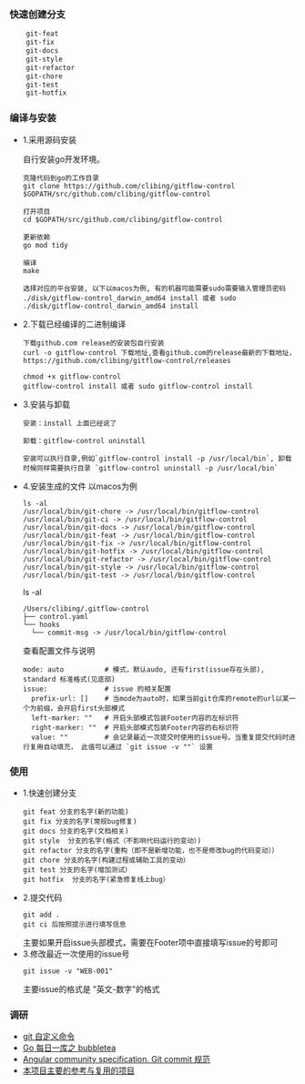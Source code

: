 ### 快速创建分支

```bash
    git-feat
    git-fix
    git-docs
    git-style 
    git-refactor
    git-chore
    git-test
    git-hotfix
```

### 编译与安装

* 1.采用源码安装
  
  自行安装go开发环境。

  ```shell
  克隆代码到go的工作目录
  git clone https://github.com/clibing/gitflow-control $GOPATH/src/github.com/clibing/gitflow-control

  打开项目
  cd $GOPATH/src/github.com/clibing/gitflow-control 

  更新依赖
  go mod tidy

  编译
  make

  选择对应的平台安装, 以下以macos为例, 有的机器可能需要sudo需要输入管理员密码
  ./disk/gitflow-control_darwin_amd64 install 或者 sudo ./disk/gitflow-control_darwin_amd64 install 
  ```
* 2.下载已经编译的二进制编译
  ```
  下载github.com release的安装包自行安装
  curl -o gitflow-control 下载地址,查看github.com的release最新的下载地址， https://github.com/clibing/gitflow-control/releases

  chmod +x gitflow-control 
  gitflow-control install 或者 sudo gitflow-control install
  ```
* 3.安装与卸载
  ```
  安装：install 上面已经说了

  卸载：gitflow-control uninstall

  安装可以执行目录,例如`gitflow-control install -p /usr/local/bin`, 卸载时候同样需要执行目录 `gitflow-control uninstall -p /usr/local/bin`
  ```
* 4.安装生成的文件
  以macos为例
  ```
  ls -al
  /usr/local/bin/git-chore -> /usr/local/bin/gitflow-control
  /usr/local/bin/git-ci -> /usr/local/bin/gitflow-control
  /usr/local/bin/git-docs -> /usr/local/bin/gitflow-control
  /usr/local/bin/git-feat -> /usr/local/bin/gitflow-control
  /usr/local/bin/git-fix -> /usr/local/bin/gitflow-control
  /usr/local/bin/git-hotfix -> /usr/local/bin/gitflow-control
  /usr/local/bin/git-refactor -> /usr/local/bin/gitflow-control
  /usr/local/bin/git-style -> /usr/local/bin/gitflow-control
  /usr/local/bin/git-test -> /usr/local/bin/gitflow-control
  ```

  ls -al 
  ```
  /Users/clibing/.gitflow-control
  ├── control.yaml
  └── hooks
    └── commit-msg -> /usr/local/bin/gitflow-control
  ```

  查看配置文件与说明
  ```
  mode: auto          # 模式，默认audo, 还有first(issue存在头部), standard 标准格式(见底部)
  issue:              # issue 的相关配置
    prefix-url: []    # 当mode为auto时，如果当前git仓库的remote的url以某一个为前缀，会开启first头部模式
    left-marker: ""   # 开启头部模式包装Footer内容的左标识符
    right-marker: ""  # 开启头部模式包装Footer内容的右标识符
    value: ""         # 会记录最近一次提交时使用的issue号。当重复提交代码时进行复用自动填充， 此值可以通过 `git issue -v ""` 设置
  ```

### 使用

* 1.快速创建分支
  ```
  git feat 分支的名字(新的功能)
  git fix 分支的名字(常规bug修复)
  git docs 分支的名字(文档相关)
  git style  分支的名字(格式（不影响代码运行的变动）)
  git refactor 分支的名字(重构（即不是新增功能，也不是修改bug的代码变动））
  git chore 分支的名字(构建过程或辅助工具的变动）
  git test 分支的名字(增加测试）
  git hotfix  分支的名字(紧急修复线上bug）
  ```
* 2.提交代码
  ```
  git add .
  git ci 后按照提示进行填写信息
  ```
  主要如果开启issue头部模式，需要在Footer项中直接填写issue的号即可
* 3.修改最近一次使用的issue号
  ```
  git issue -v "WEB-001"
  ```
  主要issue的格式是 "英文-数字"的格式

### 调研
* [git 自定义命令](https://blog.csdn.net/danpu0978/article/details/107276394)
* [Go 每日一库之 bubbletea](https://cloud.tencent.com/developer/article/1839581)
* [Angular community specification. Git commit 规范](https://docs.google.com/document/d/1QrDFcIiPjSLDn3EL15IJygNPiHORgU1_OOAqWjiDU5Y/edit#heading=h.greljkmo14y0)
* [本项目主要的参考与复用的项目](https://github.com/mritd/gitflow-toolkit)